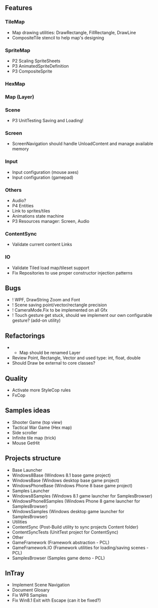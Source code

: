 ## Features
### TileMap
 - Map drawing utilities: DrawRectangle, FillRectangle, DrawLine
 - CompositeTile stencil to help map's designing
### SpriteMap
 - P2 Scaling SpriteSheets
 - P3 AnimatedSpriteDefinition
 - P3 CompositeSprite
### HexMap
### Map (Layer)
### Scene
 - P3 UnitTesting Saving and Loading!
### Screen
 - ScreenNavigation should handle UnloadContent and manage available memory
### Input
 - Input configuration (mouse axes)
 - Input configuration (gamepad)
### Others
 - Audio?
 - P4 Entities
  - Link to sprites/tiles
  - Animations state machine
 - P3 Resources manager: Screen, Audio
### ContentSync
 - Validate current content Links
### IO
 - Validate Tiled load map/tileset support
 - Fix Repositories to use proper constructor injection patterns

## Bugs
- ! WPF, DrawString Zoom and Font
- ! Scene saving point/vector/rectangle precision
- ! CameraMode.Fix to be implemented on all Gfx 
- ! Touch gesture get stuck, should we implement our own configurable gesture? (add-on utility)

## Refactorings
- * Map should be renamed Layer
- Review Point, Rectangle, Vector and used type: int, float, double
- Should Draw be external to core classes?

## Quality
- Activate more StyleCop rules
- FxCop

## Samples ideas
- Shooter Game (top view)
- Tactical War Game (Hex map)
- Side scroller
- Infinite tile map (trick)
- Mouse GetHit

## Projects structure
- Base Launcher
 - Windows8Base (Windows 8.1 base game project)
 - WindowsBase (Windows desktop base game project)
 - WindowsPhoneBase (Windows Phone 8 base game project)
- Samples Launcher
 - Windows8Samples (Windows 8.1 game launcher for SamplesBrowser)
 - WindowsPhone8Samples (Windows Phone 8 game launcher for SamplesBrowser)
 - WindowsSamples (Windows desktop game launcher for SamplesBrowser)
- Utilities
 - ContentSync (Post-Build utility to sync projects Content folder)
 - ContentSyncTests (UnitTest project for ContentSync)
- Other
 - GameFramework (Framework abstraction - PCL)
 - GameFramework.IO (Framework utilities for loading/saving scenes - PCL)
 - SamplesBrowser (Samples game demo - PCL)

## InTray
- Implement Scene Navigation
- Document Glosary
- Fix WP8 Samples
- Fix Win8.1 Exit with Escape (can it be fixed?)
